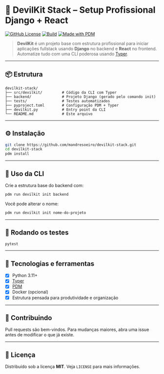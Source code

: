 # 🚀 DevilKit Stack – Setup Profissional Django + React

[![GitHub License](https://img.shields.io/github/license/mandresoeiro/devilkit-stack?color=blue)](https://github.com/mandresoeiro/devilkit-stack/blob/main/LICENSE)
[![Build](https://img.shields.io/badge/build-passing-brightgreen)](https://github.com/mandresoeiro/devilkit-stack/actions)
[![Made with PDM](https://img.shields.io/badge/pdm-enabled-blue)](https://pdm.fming.dev)

> **DevilKit** é um projeto base com estrutura profissional para iniciar aplicações fullstack usando **Django** no backend e **React** no frontend. Automatize tudo com uma CLI poderosa usando [Typer](https://typer.tiangolo.com/).

---

## 📦 Estrutura

```text
devilkit-stack/
├── src/devilkit/         # Código da CLI com Typer
├── backend/              # Projeto Django (gerado pelo comando init)
├── tests/                # Testes automatizados
├── pyproject.toml        # Configuração PDM + Typer
├── devilkit.py           # Entry point da CLI
└── README.md             # Este arquivo
```

---

## ⚙️ Instalação

```bash
git clone https://github.com/mandresoeiro/devilkit-stack.git
cd devilkit-stack
pdm install
```

---

## 🚀 Uso da CLI

Crie a estrutura base do backend com:

```bash
pdm run devilkit init backend
```

Você pode alterar o nome:

```bash
pdm run devilkit init nome-do-projeto
```

---

## 🧪 Rodando os testes

```bash
pytest
```

---

## 📂 Tecnologias e ferramentas

- [x] Python 3.11+
- [x] [Typer](https://typer.tiangolo.com/)
- [x] [PDM](https://pdm.fming.dev)
- [x] Docker (opcional)
- [x] Estrutura pensada para produtividade e organização

---

## 🤝 Contribuindo

Pull requests são bem-vindos. Para mudanças maiores, abra uma issue antes de modificar o que já existe.

---

## 📄 Licença

Distribuído sob a licença **MIT**. Veja `LICENSE` para mais informações.
